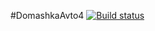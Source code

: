 #DomashkaAvto4
[![Build status](https://ci.appveyor.com/api/projects/status/7qkia15452bkh1ef/branch/master?svg=true)](https://ci.appveyor.com/project/ChechikJan/domashkaavto4/branch/master)
